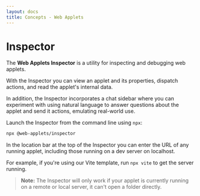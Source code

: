 ```yaml
---
layout: docs
title: Concepts - Web Applets
---
```


# Inspector

The **Web Applets Inspector** is a utility for inspecting and debugging web applets.

With the Inspector you can view an applet and its properties, dispatch actions, and read the applet's internal data.

In addition, the Inspector incorporates a chat sidebar where you can experiment with using natural language to answer questions about the applet and send it actions, emulating real-world use.

Launch the Inspector from the command line using `npx`:

```bash
npx @web-applets/inspector
```

In the location bar at the top of the Inspector you can enter the URL of any running applet, including those running on a dev server on localhost.

For example, if you're using our Vite template, run `npx vite` to get the server running.

> **Note:** The Inspector will only work if your applet is currently running on a remote or local server, it can't open a folder directly.
